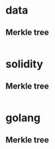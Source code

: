 # data

## Merkle tree
```

```

# solidity
## Merkle tree
```

```

# golang
## Merkle tree
```

```

